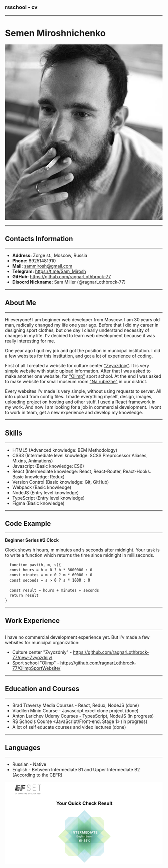 ### **rsschool - cv**
***

# Semen Miroshnichenko 
![Sam Miller](/assets/images/photo.JPG)
***

## **Contacts Information**
***
* **Address:** Zorge st., Moscow, Russia 
* **Phone:** 89251481910
* **Mail:** <sammirosh@gmail.com>
* **Telegram:** <https://t.me/Sam_Mirosh>
* **GitHub:** <https://github.com/ragnarLothbrock-77>
* **Disocrd Nickname:** Sam Miller (@ragnarLothbrock-77)
***


## **About Me**
***
Hi everyone! I am beginner web developer from Moscow. I am 30 years old man, radically changed my life one year ago. Before that I did my career in designing sport clothes, but one day I clearly understand necessity of changes in my life. I'v decided to learn web development because it was really interesting for me. 

One year ago I quit my job and got the position in municipal institution. I did a few websites for this institution, and got a lot of experience of coding.

First of all I created a website for culture center ["Zvyozdniy"](https://www.xn----dtbecnbpc6a4koc.xn--p1ai/). It is very simple website with static upload information. After that I was asked to make another one website, for ["Olimp"](https://mbu-olimp.ru/) sport school. At the end I was asked to make website for small museum room ["Na rubezhe"](https://museumnarubezhe.ru/) in our district.

Every websites I'v made is very simple, without using requests to server. All info upload from config files. I made everything myself, design, images, uploading project on hosting and other stuff. I used a React framework in my work. And now I am looking for a job in commercial development. I wont to work in team, get a new experience and develop my knowledge.
***


## **Skills**
***
* HTML5 (Advanced knowledge: BEM Methodology)
* CSS3 (Intermediate level knowledge: SCSS Preprocessor Aliases, Mixins, Animations)
* Javascript (Basic knowledge: ES6)
* React (Intermediate knowledge: React, React-Router, React-Hooks. Basic knowledge: Redux)
* Version Control (Basic knowledge: Git, GitHub)
* Webpack (Basic knowledge)
* NodeJS (Entry level knowledge)
* TypeScript (Entry level knowledge)
* Figma (Basic knowledge)
***

## **Code Example**
***
**Beginner Series #2 Clock**

Clock shows h hours, m minutes and s seconds after midnight.
Your task is to write a function which returns the time since midnight in milliseconds.

```
  function past(h, m, s){
  const hours = h > 0 ? h * 3600000 : 0
  const minutes = m > 0 ? m * 60000 : 0
  const seconds = s > 0 ? s * 1000 : 0
  
  const result = hours + minutes + seconds
  return result
}
```
***


## **Work Experience**
***
I have no commercial development experience yet. But I'v made a few websites for municipal organization:
* Culture center "Zvyozdniy" - <https://github.com/ragnarLothbrock-77/new-Zvyozdniy/>
* Sport school "Olimp" - <https://github.com/ragnarLothbrock-77/OlimpSportWebsite/>
***


## **Education and Courses**
***
* Brad Traversy Media Courses - React, Redux, NodeJS (done)
* Vladilen Minin Course - Javascript excel clone project (done)
* Anton Larichev Udemy Courses - TypesScript, NodeJS (in progress)
* RS Schools Course «JavaScript/Front-end. Stage 1» (in progress)
* A lot of self educate courses and video lectures (done) 
***


## **Languages**
***
* Russian - Native
* English - Between Intermediate B1 and Upper Intermediate B2 (According to the CEFR) 

![EFSet Result](/assets/images/EFSet-Result.png)